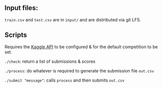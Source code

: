 ## Input files:
`train.csv` and `test.csv` are in `input/` and are distributed via git LFS.

## Scripts
Requires the [Kaggle API](https://github.com/kaggle/kaggle-api) to be configured & for the default competition to be set.

`./check`: return a list of submissions & scores

`./process`: do whatever is required to generate the submission file `out.csv`

`./submit "message"`: calls `process` and then submits `out.csv`
